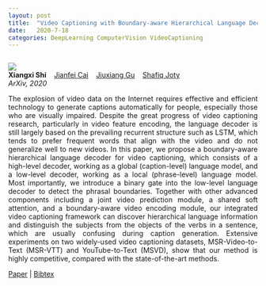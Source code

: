 ```yaml
---
layout: post
title:  "Video Captioning with Boundary-aware Hierarchical Language Decoding and Joint Video Prediction"
date:   2020-7-18 
categories: DeepLearning ComputerVision VideoCaptioning
---
```




```javascript

```


<div class="grid-wrapper">
  <div class="profile center" style="grid-column: span 2; margin:auto;">
    <a href="https://jacobkrantz.github.io/vlnce">
      <img src="{{ site.baseurl }}/assets/img/vtt-main.png">
    </a>
  </div>
  <div style="grid-column: span 3;">
    <p class="blue" style="margin-top:0px; margin-bottom:0px;">
      <b>Xiangxi Shi</b>
      &nbsp;&nbsp; <a href="https://www.ntu.edu.sg/home/asjfcai/" class="author-link">Jianfei Cai</a>
      &nbsp;&nbsp; <a href="https://gujiuxiang.com/" class="author-link">Jiuxiang Gu</a>
      &nbsp;&nbsp; <a href="https://raihanjoty.github.io/" class="author-link">Shafiq Joty</a>
    </p>
    <p style="margin-top:0px;"><i>ArXiv, 2020</i></p>
    <p align="justify">
The explosion of video data on the Internet requires effective and efficient technology to generate captions automatically for people, especially those who are visually impaired. Despite the great progress of video captioning research, particularly in video feature encoding, the language decoder is still largely based on the prevailing recurrent structure such as LSTM, which tends to prefer frequent words that align with the video and do not generalize well to new videos. In this paper, we propose a boundary-aware hierarchical language decoder for video captioning, which consists of a high-level decoder, working as a global (caption-level) language model, and a low-level decoder, working as a local (phrase-level) language model. Most importantly, we introduce a binary gate into the low-level language decoder to detect the phrasal boundaries. Together with other advanced components including a joint video prediction module, a shared soft attention, and a boundary-aware video encoding module, our integrated video captioning framework can discover hierarchical language information and distinguish the subjects from the objects of the verbs in a sentence, which are usually confusing during caption generation. Extensive experiments on two widely-used video captioning datasets, MSR-Video-to-Text (MSR-VTT) and YouTube-to-Text (MSVD), show that our method is highly competitive, compared with the state-of-the-art methods.
    </p>
    <div class="center">
      <p>
        <a class="link" href="https://arxiv.org/pdf/1807.03658.pdf">Paper</a>
      | <a class="link" href="https://scholar.googleusercontent.com/scholar.bib?q=info:phndiI9iblAJ:scholar.google.com/&output=citation&scisdr=CgVaNFdhELbVx1mKsfs:AAGBfm0AAAAAXrmPqfvesnF0ye3hky2G9TsvPW2hssWE&scisig=AAGBfm0AAAAAXrmPqcFEZO8UveTfzfeZfLpjZiGOODMP&scisf=4&ct=citation&cd=-1&hl=en">Bibtex</a>
      </p>
    </div>
  </div>
</div>

